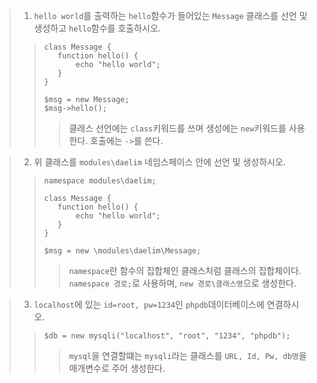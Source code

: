 >1. `hello world`를 출력하는 `hello`함수가 들어있는 `Message` 클래스를 선언 및 생성하고 `hello`함수를 호출하시오.
>>```
>>class Message {
>>    function hello() {
>>        echo "hello world";
>>    }
>>}
>>
>>$msg = new Message;
>>$msg->hello();
>>```
>>>클래스 선언에는 `class`키워드를 쓰며 생성에는 `new`키워드를 사용한다. 호출에는 `->`를 쓴다.

>2. 위 클래스를 `modules\daelim` 네임스페이스 안에 선언 및 생성하시오.
>>```
>>namespace modules\daelim;
>>
>>class Message {
>>    function hello() {
>>        echo "hello world";
>>    }
>>}
>>
>>$msg = new \modules\daelim\Message;
>>```
>>>`namespace`란 함수의 집합체인 클래스처럼 클래스의 집합체이다. `namespace 경로;`로 사용하며, `new 경로\클래스명`으로 생성한다.

>3. `localhost`에 있는 `id=root, pw=1234`인 `phpdb`데이터베이스에 연결하시오.
>>`$db = new mysqli("localhost", "root", "1234", "phpdb");`
>>>`mysql`을 연결할떄는 `mysqli`라는 클래스를 `URL, Id, Pw, db명`을 매개변수로 주어 생성한다.